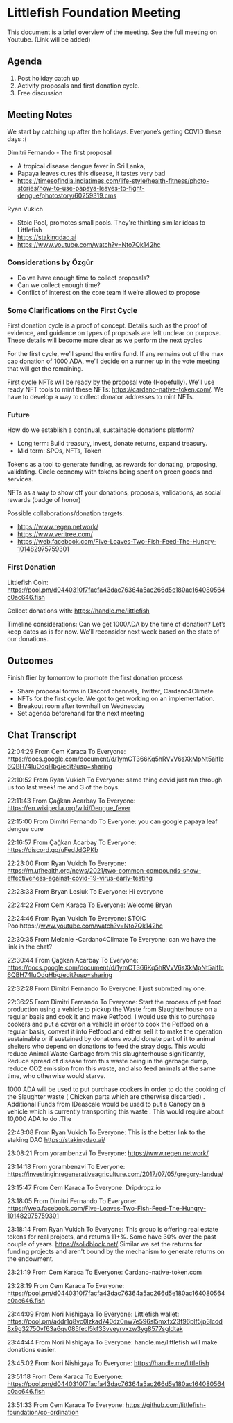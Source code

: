 # Littlefish Foundation Meeting

This document is a brief overview of the meeting. See the full meeting on Youtube. (Link will be added) 

## Agenda

 1. Post holiday catch up
 2. Activity proposals and first donation cycle. 
 3. Free discussion

## Meeting Notes
We start by catching up after the holidays. Everyone’s getting COVID these days :(

Dimitri Fernando - The first proposal 
- A tropical disease dengue fever in Sri Lanka, 
- Papaya leaves cures this disease, it tastes very bad
- https://timesofindia.indiatimes.com/life-style/health-fitness/photo-stories/how-to-use-papaya-leaves-to-fight-dengue/photostory/60259319.cms

Ryan Vukich 
- Stoic Pool, promotes small pools. They're thinking similar ideas to Littlefish
- https://stakingdao.ai
- https://www.youtube.com/watch?v=Nto7Qk142hc

### Considerations by Özgür
- Do we have enough time to collect proposals?
- Can we collect enough time?
- Conflict of interest on the core team if we’re allowed to propose

### Some Clarifications on the First Cycle

First donation cycle is a proof of concept. Details such as the proof of evidence, and guidance on types of proposals are left unclear on purpose. These details will become more clear as we perform the next cycles

For the first cycle, we’ll spend the entire fund. If any remains out of the max cap donation of 1000 ADA, we’ll decide on a runner up in the vote meeting that will get the remaining.

First cycle NFTs will be ready by the proposal vote (Hopefully). We’ll use ready NFT tools to mint these NFTs: https://cardano-native-token.com/. We have to develop a way to collect donator addresses to mint NFTs. 

### Future

How do we establish a continual, sustainable donations platform?
- Long term: Build treasury, invest, donate returns, expand treasury. 
- Mid term: SPOs, NFTs, Token

Tokens as a tool to generate funding, as rewards for donating, proposing, validating. Circle economy with tokens being spent on green goods and services.

NFTs as a way to show off your donations, proposals, validations, as social rewards (badge of honor)

Possible collaborations/donation targets:
- https://www.regen.network/
- https://www.veritree.com/
- https://web.facebook.com/Five-Loaves-Two-Fish-Feed-The-Hungry-101482975759301

### First Donation

Littlefish Coin: 
https://pool.pm/d0440310f7facfa43dac76364a5ac266d5e180ac164080564c0ac646.fish

Collect donations with: https://handle.me/littlefish

Timeline considerations: Can we get 1000ADA by the time of donation? Let’s keep dates as is for now. We’ll reconsider next week based on the state of our donations.

## Outcomes

Finish flier by tomorrow to promote the first donation process
- Share proposal forms in Discord channels, Twitter, Cardano4Climate
- NFTs for the first cycle. We got to get working on an implementation.
- Breakout room after townhall on Wednesday
- Set agenda beforehand for the next meeting

## Chat Transcript

22:04:29 From Cem Karaca To Everyone:
    https://docs.google.com/document/d/1ymCT366Kq5hRVvV6sXkMpNt5aifIc6QBH74IuOdqHbg/edit?usp=sharing

22:10:52 From Ryan Vukich To Everyone:
    same thing covid just ran through us too last week!  me and 3 of the boys.
    
22:11:43 From Çağkan Acarbay To Everyone:
    https://en.wikipedia.org/wiki/Dengue_fever
    
22:15:00 From Dimitri Fernando To Everyone:
    you can google papaya leaf dengue cure
    
22:16:57 From Çağkan Acarbay To Everyone:
    https://discord.gg/uFedJdGPKb
    
22:23:00 From Ryan Vukich To Everyone:
    https://m.ufhealth.org/news/2021/two-common-compounds-show-effectiveness-against-covid-19-virus-early-testing
    
22:23:33 From Bryan Lesiuk To Everyone:
    Hi everyone
    
22:24:22 From Cem Karaca To Everyone:
    Welcome Bryan
    
22:24:46 From Ryan Vukich To Everyone:
    STOIC Poolhttps://www.youtube.com/watch?v=Nto7Qk142hc
    
22:30:35 From Melanie -Cardano4Climate To Everyone:
    can we have the link in the chat?
    
22:30:44 From Çağkan Acarbay To Everyone:
    https://docs.google.com/document/d/1ymCT366Kq5hRVvV6sXkMpNt5aifIc6QBH74IuOdqHbg/edit?usp=sharing

22:32:28 From Dimitri Fernando To Everyone:
    I just submtted my one.
    
22:36:25 From Dimitri Fernando To Everyone:
    Start the process of pet food production using a vehicle to pickup the Waste from Slaughterhouse on a regular basis and cook it and make Petfood. I would use this to purchase cookers and put a cover on a vehicle in order  to cook the Petfood on a regular basis, convert it into Petfood and either sell it to make the operation sustainable or if sustained by donations would donate part of it to animal shelters who depend on donations to feed the stray dogs. This would reduce Animal Waste Garbage from this slaughterhouse significantly, Reduce spread of disease from this waste being in the garbage dump, reduce CO2 emission from this waste, and also feed animals at the same time, who otherwise would starve.
    
1000 ADA will be used to put purchase cookers in order to do the cooking of the Slaughter waste ( Chicken parts which are otherwise discarded)  . Additional Funds from IDeascale would be used to put a Canopy on a vehicle which is currently transporting this waste . This would require about 10,000 ADA to do .The
    
22:43:08 From Ryan Vukich To Everyone:
    This is the better link to the staking DAO  https://stakingdao.ai/
    
23:08:21 From yorambenzvi To Everyone:
    https://www.regen.network/
    
23:14:18 From yorambenzvi To Everyone:
    https://investinginregenerativeagriculture.com/2017/07/05/gregory-landua/
    
23:15:47 From Cem Karaca To Everyone:
    Dripdropz.io
    
23:18:05 From Dimitri Fernando To Everyone:
    https://web.facebook.com/Five-Loaves-Two-Fish-Feed-The-Hungry-101482975759301
    
23:18:14 From Ryan Vukich To Everyone:
    This group is offering real estate tokens for real projects, and returns 11+%.  Some have 30% over the past couple of years.   https://solidblock.net/  Similar we set the returns for funding projects and aren't bound by the mechanism to generate returns on the endowment.
    
23:21:19 From Cem Karaca To Everyone:
    Cardano-native-token.com
    
23:28:19 From Cem Karaca To Everyone:
    https://pool.pm/d0440310f7facfa43dac76364a5ac266d5e180ac164080564c0ac646.fish
    
23:44:09 From Nori Nishigaya To Everyone:
    Littlefish wallet: https://pool.pm/addr1q8vc0lzkad740dz0nw7e596sl5mxfx23f96plf5jp3lcdd8x9g32750vf63a6qv085fecl5kf33vveyrvxzw3yg8577sgldtak
    
23:44:44 From Nori Nishigaya To Everyone:
    handle.me/littlefish will make donations easier.
    
23:45:02 From Nori Nishigaya To Everyone:
    https://handle.me/littlefish
    
23:51:18 From Cem Karaca To Everyone:
    https://pool.pm/d0440310f7facfa43dac76364a5ac266d5e180ac164080564c0ac646.fish
    
23:51:33 From Cem Karaca To Everyone:
    https://github.com/littlefish-foundation/co-ordination
